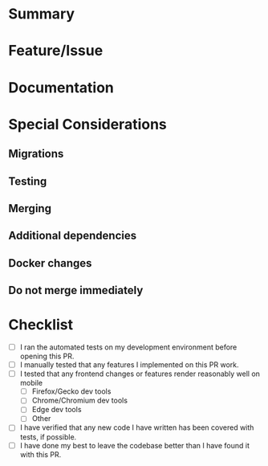 # Summary

# Feature/Issue

# Documentation

# Special Considerations 
## Migrations

## Testing

## Merging

## Additional dependencies 

## Docker changes

## Do not merge immediately

# Checklist 
- [ ] I ran the automated tests on my development environment before opening this PR.
- [ ] I manually tested that any features I implemented on this PR work.
- [ ] I tested that any frontend changes or features render reasonably well on mobile
  - [ ] Firefox/Gecko dev tools
  - [ ] Chrome/Chromium dev tools
  - [ ] Edge dev tools
  - [ ] Other
- [ ] I have verified that any new code I have written has been covered with tests, if possible.
- [ ] I have done my best to leave the codebase better than I have found it with this PR.
